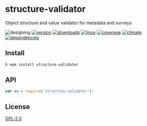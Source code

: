 # structure-validator
Object structure and value validator for metadata and surveys

![designing](https://img.shields.io/badge/stability-desgining-red.svg)
[![version](https://img.shields.io/npm/v/structure-validator.svg)](https://npmjs.org/package/structure-validator)
[![downloads](https://img.shields.io/npm/dm/structure-validator.svg)](https://npmjs.org/package/structure-validator)
[![linux](https://img.shields.io/travis/codenautas/yyy/structure-validator.svg)](https://travis-ci.org/codenautas/structure-validator)
[![coverage](https://img.shields.io/coveralls/codenautas/structure-validator/master.svg)](https://coveralls.io/r/codenautas/structure-validator)
[![climate](https://img.shields.io/codeclimate/github/codenautas/structure-validator.svg)](https://codeclimate.com/github/codenautas/structure-validator)
[![dependencies](https://img.shields.io/david/codenautas/structure-validator.svg)](https://david-dm.org/codenautas/structure-validator)

## Install

```sh
$ npm install structure-validator
```

## API

```js
var sv = require('structure-validator');
```
 
## License

[GPL-2.0](LICENSE)